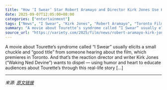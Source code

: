 ```yaml
---
title: "How ‘I Swear’ Star Robert Aramayo and Director Kirk Jones Use Humor and Heart to Shed New Light on Tourette’s"
date: 2025-09-07T12:05:00+08:00
categories: ["entertainment"]
tags: ["News", "I Swear", "Kirk Jones", "Robert Aramayo", "Toronto Film Festival"]
summary: "A movie about Tourette’s syndrome called “I Swear” usually elicits a small chuckle and “good title” from someone hearing about the film, which premieres in Toronto. And that’s the reaction director an"
source_url: "https://variety.com/2025/film/news/robert-aramayo-kirk-jones-i-swear-1236506969/"
---
```


A movie about Tourette’s syndrome called “I Swear” usually elicits a small chuckle and “good title” from someone hearing about the film, which premieres in Toronto. And that’s the reaction director and writer Kirk Jones (“Waking Ned Devine”) wants to dispel — using humor and heart to educate audiences about Tourette’s through this real-life story [&#8230;]

---

*来源: [原文链接](https://variety.com/2025/film/news/robert-aramayo-kirk-jones-i-swear-1236506969/)*
